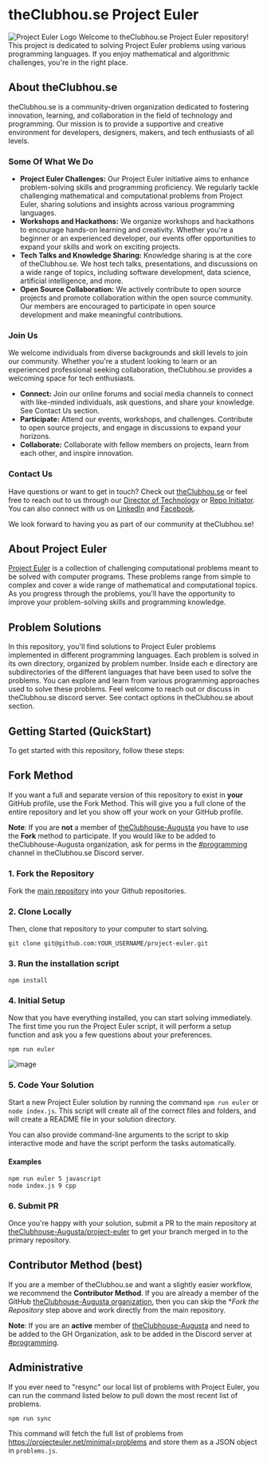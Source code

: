 # theClubhou.se Project Euler
![Project Euler Logo](https://projecteuler.net/themes/logo_default.png)
Welcome to theClubhou.se Project Euler repository! This project is dedicated 
to solving Project Euler problems using various programming languages. If you 
enjoy mathematical and algorithmic challenges, you're in the right place.

## About theClubhou.se
theClubhou.se is a community-driven organization dedicated to fostering 
innovation, learning, and collaboration in the field of technology and 
programming. Our mission is to provide a supportive and creative environment 
for developers, designers, makers, and tech enthusiasts of all levels.

### Some Of What We Do
- **Project Euler Challenges:** Our Project Euler initiative aims to enhance 
problem-solving skills and programming proficiency. We regularly tackle 
challenging mathematical and computational problems from Project Euler, 
sharing solutions and insights across various programming languages.
- **Workshops and Hackathons:** We organize workshops and hackathons to 
encourage hands-on learning and creativity. Whether you're a beginner or an 
experienced developer, our events offer opportunities to expand your skills 
and work on exciting projects.
- **Tech Talks and Knowledge Sharing:** Knowledge sharing is at the core of 
theClubhou.se. We host tech talks, presentations, and discussions on a wide 
range of topics, including software development, data science, artificial 
intelligence, and more.
- **Open Source Collaboration:** We actively contribute to open source 
projects and promote collaboration within the open source community. Our 
members are encouraged to participate in open source development and make 
meaningful contributions.

### Join Us
We welcome individuals from diverse backgrounds and skill levels to join 
our community. Whether you're a student looking to learn or an experienced 
professional seeking collaboration, theClubhou.se provides a welcoming space 
for tech enthusiasts.
- **Connect:** Join our online forums and social media channels to connect 
with like-minded individuals, ask questions, and share your knowledge. See 
Contact Us section.
- **Participate:** Attend our events, workshops, and challenges. Contribute to 
open source projects, and engage in discussions to expand your horizons.
- **Collaborate:** Collaborate with fellow members on projects, learn from each 
other, and inspire innovation.

### Contact Us
Have questions or want to get in touch? Check out 
[theClubhou.se](https://theClubhou.se) or feel free to reach out to us through
our [Director of Technology](https://github.com/blister) or 
[Repo Initiator](https://github.com/asterihoku). You can also connect
with us on [LinkedIn](https://www.linkedin.com/company/theclubhou-se/) 
and [Facebook](https://www.facebook.com/theClubhouseAugusta).

We look forward to having you as part of our community at theClubhou.se! 

## About Project Euler
[Project Euler](https://projecteuler.net/) is a collection of challenging 
computational problems meant to be solved with computer programs. These 
problems range from simple to complex and cover a wide range of mathematical 
and computational topics. As you progress through the problems, you'll have 
the opportunity to improve your problem-solving skills and programming 
knowledge.

## Problem Solutions
In this repository, you'll find solutions to Project Euler problems 
implemented in different programming languages. Each problem is solved in its 
own directory, organized by problem number. Inside each e directory are 
subdirectories of the different languages that have been used to solve the 
problems. You can explore and learn from various programming approaches used to 
solve these problems. Feel welcome to reach out or discuss in theClubhou.se 
discord server. See contact options in theClubhou.se about section.

## Getting Started (QuickStart)
To get started with this repository, follow these steps:

## Fork Method 
If you want a full and separate version of this repository to exist in
**your** GitHub profile, use the Fork Method. This will give you a full
clone of the entire repository and let you show off your work on your
GitHub profile.

**Note**: If you are **not** a member of [theClubhouse-Augusta](https://github.com/theClubhouse-Augusta)
you have to use the **Fork** method to participate. If you would like to
be added to theClubhouse-Augusta organization, ask for perms in the 
[#programming](https://discord.com/channels/1088482651742146750/1090640789287219241) channel in theClubhou.se Discord
server.

### 1. Fork the Repository
Fork the [main repository](https://github.com/theClubhouse-Augusta/project-euler) into
your Github repositories.

### 2. Clone Locally
Then, clone that repository to your computer to start solving.
 ```console
git clone git@github.com:YOUR_USERNAME/project-euler.git
```

### 3. Run the installation script
```console
npm install 
```

### 4. Initial Setup 
Now that you have everything installed, you can start solving immediately.
The first time you run the Project Euler script, it will perform a setup
function and ask you a few questions about your preferences.
```console
npm run euler
```
![image](https://github.com/theClubhouse-Augusta/project-euler/assets/124588/7a06281b-69f2-424d-8945-138259145f8f)

### 5. Code Your Solution
Start a new Project Euler solution by running the command `npm run euler` 
or `node index.js`. This script will create all of the correct files and 
folders, and will create a README file in your solution directory.

You can also provide command-line arguments to the script to skip 
interactive mode and have the script perform the tasks automatically.
#### Examples
```console
npm run euler 5 javascript
node index.js 9 cpp
```

### 6. Submit PR
Once you're happy with your solution, submit a PR to the main repository
at [theClubhouse-Augusta/project-euler](https://github.com/theClubhouse-Augusta/project-euler) to get your branch
merged in to the primary repository. 

## Contributor Method (best)
If you are a member of theClubhou.se and want a slightly easier workflow,
we recommend the **Contributor Method**. If you are already a member of the
GitHub [theClubhouse-Augusta organization](https://github.com/theClubhouse-Augusta/members), then you can 
skip the **Fork the Repository* step above and work directly from the main
repository.

**Note**: If you are an **active** member of [theClubhouse-Augusta](https://theclubhou.se) and
need to be added to the GH Organization, ask to be added in the Discord server at
[#programming](https://discord.com/channels/1088482651742146750/1090640789287219241).

## Administrative
If you ever need to "resync" our local list of problems with Project Euler,
you can run the command listed below to pull down the most recent list of 
problems.
```console
npm run sync
```
This command will fetch the full list of problems from 
https://projecteuler.net/minimal=problems and store them as a JSON object in
`problems.js`.
